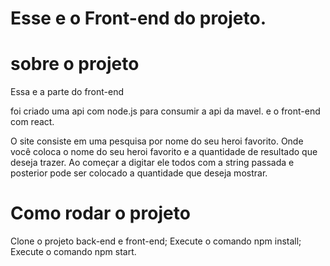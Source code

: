 # Esse e o Front-end do projeto.

# sobre o projeto

Essa e a parte do front-end

foi criado uma api com node.js para consumir a api da mavel.
e o front-end com react.

O site consiste em uma pesquisa por nome do seu heroi favorito.
Onde você coloca o nome do seu heroi favorito e a quantidade de resultado que deseja trazer.
Ao começar a digitar ele todos com a string passada e posterior pode ser colocado a quantidade que deseja mostrar.

# Como rodar o projeto

Clone o projeto back-end e front-end;
Execute o comando npm install;
Execute o comando npm start.
